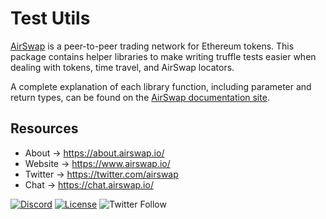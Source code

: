 # Test Utils

[AirSwap](https://www.airswap.io/) is a peer-to-peer trading network for Ethereum tokens. This package contains helper libraries to make writing truffle tests easier when dealing with tokens, time travel, and AirSwap locators.

A complete explanation of each library function, including parameter and return types, can be found on the [AirSwap documentation site](https://docs.airswap.io/helper-libraries/testing-token-balances).

## Resources

- About → https://about.airswap.io/
- Website → https://www.airswap.io/
- Twitter → https://twitter.com/airswap
- Chat → https://chat.airswap.io/

[![Discord](https://img.shields.io/discord/590643190281928738.svg)](https://discord.gg/ecQbV7H)
[![License](https://img.shields.io/badge/License-Apache%202.0-blue.svg)](https://opensource.org/licenses/Apache-2.0)
![Twitter Follow](https://img.shields.io/twitter/follow/airswap?style=social)
